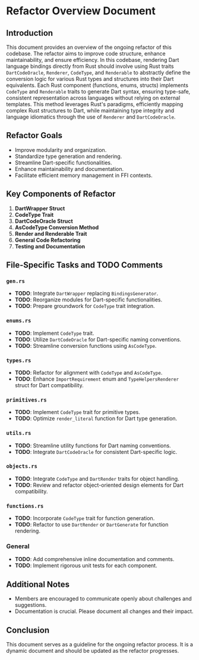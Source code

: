 # Refactor Overview Document

## Introduction
This document provides an overview of the ongoing refactor of this codebase. The refactor aims to improve code structure, enhance maintainability, and ensure efficiency. In this codebase, rendering Dart language bindings directly from Rust should involve using Rust traits `DartCodeOracle`, `Renderer`, `CodeType`, and `Renderable` to abstractly define the conversion logic for various Rust types and structures into their Dart equivalents. Each Rust component (functions, enums, structs) implements `CodeType` and `Renderable` traits to generate Dart syntax, ensuring type-safe, consistent representation across languages without relying on external templates. This method leverages Rust's paradigms, efficiently mapping complex Rust structures to Dart, while maintaining type integrity and language idiomatics through the use of `Renderer` and `DartCodeOracle`.

## Refactor Goals
- Improve modularity and organization.
- Standardize type generation and rendering.
- Streamline Dart-specific functionalities.
- Enhance maintainability and documentation.
- Facilitate efficient memory management in FFI contexts.

## Key Components of Refactor
1. **DartWrapper Struct**
2. **CodeType Trait**
3. **DartCodeOracle Struct**
4. **AsCodeType Conversion Method**
5. **Render and Renderable Trait**
6. **General Code Refactoring**
7. **Testing and Documentation**

## File-Specific Tasks and TODO Comments

### `gen.rs`
- **TODO**: Integrate `DartWrapper` replacing `BindingsGenerator`.
- **TODO**: Reorganize modules for Dart-specific functionalities.
- **TODO**: Prepare groundwork for `CodeType` trait integration.

### `enums.rs`
- **TODO**: Implement `CodeType` trait.
- **TODO**: Utilize `DartCodeOracle` for Dart-specific naming conventions.
- **TODO**: Streamline conversion functions using `AsCodeType`.

### `types.rs`
- **TODO**: Refactor for alignment with `CodeType` and `AsCodeType`.
- **TODO**: Enhance `ImportRequirement` enum and `TypeHelpersRenderer` struct for Dart compatibility.

### `primitives.rs`
- **TODO**: Implement `CodeType` trait for primitive types.
- **TODO**: Optimize `render_literal` function for Dart type generation.

### `utils.rs`
- **TODO**: Streamline utility functions for Dart naming conventions.
- **TODO**: Integrate `DartCodeOracle` for consistent Dart-specific logic.

### `objects.rs`
- **TODO**: Integrate `CodeType` and `DartRender` traits for object handling.
- **TODO**: Review and refactor object-oriented design elements for Dart compatibility.

### `functions.rs`
- **TODO**: Incorporate `CodeType` trait for function generation.
- **TODO**: Refactor to use `DartRender` or `DartGenerate` for function rendering.

### General
- **TODO**: Add comprehensive inline documentation and comments.
- **TODO**: Implement rigorous unit tests for each component.

## Additional Notes
- Members are encouraged to communicate openly about challenges and suggestions.
- Documentation is crucial. Please document all changes and their impact.

## Conclusion
This document serves as a guideline for the ongoing refactor process. It is a dynamic document and should be updated as the refactor progresses.

